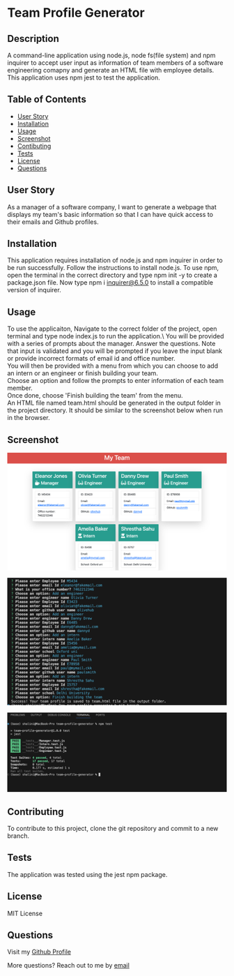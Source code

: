 # Team Profile Generator

## Description
    
A command-line application using node.js, node fs(file system) and npm inquirer to accept user input as information of team members of a software engineering comapny and generate an HTML file with employee details. This application uses npm jest to test the application. 

## Table of Contents

- [User Story](#user-story)
- [Installation](#installation)
- [Usage](#usage)
- [Screenshot](#screenshot)
- [Contibuting](#contribution)
- [Tests](#tests)
- [License](#license)
- [Questions](#questions)

## User Story

As a manager of a software company, I want to generate a webpage that displays my team's basic information so that I can have quick access to their emails and Github profiles.

## Installation
    
This application requires installation of node.js and npm inquirer in order to be run successfully. Follow the instructions to install node.js. To use npm, open the terminal in the correct directory and type npm init -y to create a package.json file. Now type npm i inquirer@6.5.0 to install a compatible version of inquirer.

## Usage

To use the applicaiton, Navigate to the correct folder of the project, open terminal and type node index.js to run the application.\ 
You will be provided with a series of prompts about the manager.  Answer the questions. Note that input is validated and you will be prompted if you leave the input blank or provide incorrect formats of email id and office number.\
You will then be provided with a menu from which you can choose to add an intern or an engineer or finish building your team.\
Choose an option and follow the prompts to enter information of each team member.\
Once done, choose 'Finish building the team' from the menu.\
An HTML file named team.html should be generated in the output folder in the project directory. It should be similar to the screenshot below when run in the browser.

## Screenshot

![Screenshot of HTML webpage generated using Team Profile Generator. Titled 'My Team' features six boxes listing employee names, titles, and basic information.](./images/screenshot.png)

![Screenshot of information enetered on command-line to generate above webpage.](./images/screenshot-input.png)

![Screenshot of npm tests passed by the application](./images/screenshot-test.png)


## Contributing

To contribute to this project, clone the git repository and commit to a new branch.

## Tests

The application was tested using the jest npm package. 

## License

MIT License

## Questions

Visit my [Github Profile](https://github.com/ShaliniSunkuru)

More questions? Reach out to me by [email](mailto:shalini.sunkuru@gmail.com)